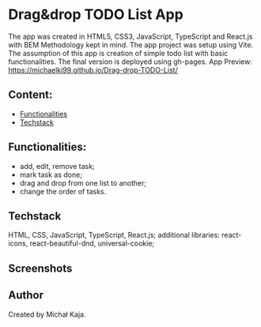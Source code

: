 # Drag&drop TODO List App
The app was created in HTML5, CSS3, JavaScript, TypeScript and React.js with BEM Methodology kept in mind. The app project was setup using Vite. 
The assumption of this app is creation of simple todo list with basic functionalities. The final version is deployed using gh-pages.
App Preview: https://michaelkj99.github.io/Drag-drop-TODO-List/

## Content:
- [Functionalities](#Functionalities)
- [Techstack](#Techstack)

## Functionalities:
- add, edit, remove task;
- mark task as done;
- drag and drop from one list to another;
- change the order of tasks.

## Techstack
HTML, CSS, JavaScript, TypeScript, React.js; 
additional libraries: react-icons, react-beautiful-dnd, universal-cookie;

## Screenshots


## Author
Created by Michał Kaja.
